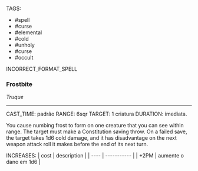 TAGS:
- #spell
- #curse
- #elemental
- #cold
- #unholy
- #curse
- #occult

INCORRECT_FORMAT_SPELL
### Frostbite
*Truque*
___
CAST_TIME: padrão
RANGE: 6sqr
TARGET: 1 criatura
DURATION: imediata.

You cause numbing frost to form on one creature that you can see within range. The target must make a Constitution saving throw. On a failed save, the target takes 1d6 cold damage, and it has disadvantage on the next weapon attack roll it makes before the end of its next turn.  

INCREASES:
| cost | description |
| ---- | ----------- |
| +2PM | aumente o dano em 1d6 |
